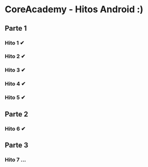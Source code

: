 # CoreAcademy - Hitos Android :)

## Parte 1
### Hito 1 ✔
### Hito 2 ✔
### Hito 3 ✔
### Hito 4 ✔
### Hito 5 ✔

## Parte 2
### Hito 6 ✔

## Parte 3
### Hito 7 ...